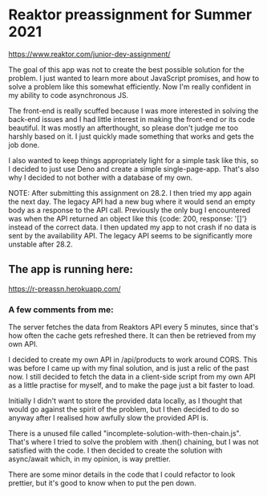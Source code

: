 # Reaktor preassignment for Summer 2021

https://www.reaktor.com/junior-dev-assignment/

The goal of this app was not to create the best possible solution for the problem. I just wanted to learn more about JavaScript promises, and how to solve a problem like this somewhat efficiently. Now I'm really confident in my ability to code asynchronous JS.

The front-end is really scuffed because I was more interested in solving the back-end issues and I had little interest in making the front-end or its code beautiful. It was mostly an afterthought, so please don't judge me too harshly based on it. I just quickly made something that works and gets the job done.

I also wanted to keep things appropriately light for a simple task like this, so I decided to just use Deno and create a simple single-page-app. That's also why I decided to not bother with a database of my own.

NOTE: After submitting this assignment on 28.2. I then tried my app again the next day. The legacy API had a new bug where it would send an empty body as a response to the API call. Previously the only bug I encountered was when the API returned an object like this {code: 200, response: '[]'} instead of the correct data. I then updated my app to not crash if no data is sent by the availability API. The legacy API seems to be significantly more unstable after 28.2.

## The app is running here:

https://r-preassn.herokuapp.com/


### A few comments from me:
The server fetches the data from Reaktors API every 5 minutes, since that's how often the cache gets refreshed there. It can then be retrieved from my own API.

I decided to create my own API in /api/products to work around CORS. This was before I came up with my final solution, and is just a relic of the past now. I still decided to fetch the data in a client-side script from my own API as a little practise for myself, and to make the page just a bit faster to load.

Initially I didn't want to store the provided data locally, as I thought that would go against the spirit of the problem, but I then decided to do so anyway after I realised how awfully slow the provided API is.

There is a unused file called "incomplete-solution-with-then-chain.js". That's where I tried to solve the problem with .then() chaining, but I was not satisfied with the code. I then decided to create the solution with async/await which, in my opinion, is way prettier.

There are some minor details in the code that I could refactor to look prettier, but it's good to know when to put the pen down.